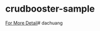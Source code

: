 # crudbooster-sample
[For More Detail](http://crudbooster.com/store/crudbooster-sample)#   d a c h u a n g  
 